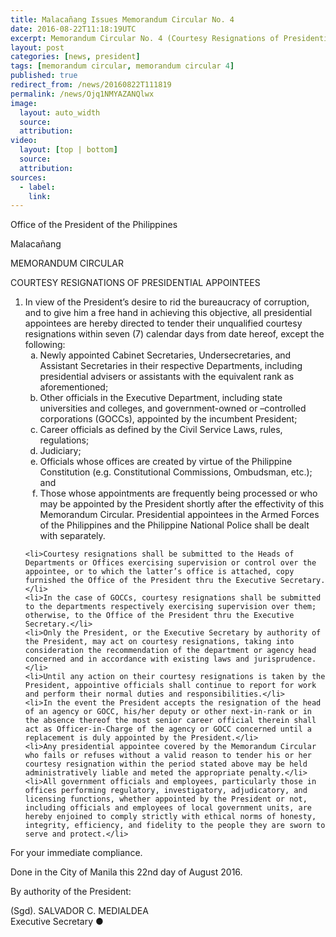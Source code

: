 ```yaml
---
title: Malacañang Issues Memorandum Circular No. 4
date: 2016-08-22T11:18:19UTC
excerpt: Memorandum Circular No. 4 (Courtesy Resignations of Presidential Appointees) issued on August 22 by Executive Secretary Salvador Medialdea, by the power of the President of the Philippines.
layout: post
categories: [news, president]
tags: [memorandum circular, memorandum circular 4]
published: true
redirect_from: /news/20160822T111819
permalink: /news/Ojq1NMYAZANQlwx
image:
  layout: auto_width
  source: 
  attribution: 
video:
  layout: [top | bottom]
  source: 
  attribution: 
sources:
  - label:
    link:
---
```


Office of the President of the Philippines

Malacañang

MEMORANDUM CIRCULAR

COURTESY RESIGNATIONS OF PRESIDENTIAL APPOINTEES

<ol>
    <li>In view of the President’s desire to rid the bureaucracy of corruption, and to give him a free hand in achieving this objective, all presidential appointees are hereby directed to tender their unqualified courtesy resignations within seven (7) calendar days from date hereof, except the following:
    <ol type="a">
        <li>Newly appointed Cabinet Secretaries, Undersecretaries, and Assistant Secretaries in their respective Departments, including presidential advisers or assistants with the equivalent rank as aforementioned;</li>
        <li>Other officials in the Executive Department, including state universities and colleges, and government-owned or –controlled corporations (GOCCs), appointed by the incumbent President;</li>
        <li>Career officials as defined by the Civil Service Laws, rules, regulations;</li>
        <li>Judiciary;</li>
        <li>Officials whose offices are created by virtue of the Philippine Constitution (e.g. Constitutional Commissions, Ombudsman, etc.); and</li>
        <li>Those whose appointments are frequently being processed or who may be appointed by the President shortly after the effectivity of this Memorandum Circular. Presidential appointees in the Armed Forces of the Philippines and the Philippine National Police shall be dealt with separately.</li>
    </ol>
    </li>
    
    <li>Courtesy resignations shall be submitted to the Heads of Departments or Offices exercising supervision or control over the appointee, or to which the latter’s office is attached, copy furnished the Office of the President thru the Executive Secretary.</li>
    <li>In the case of GOCCs, courtesy resignations shall be submitted to the departments respectively exercising supervision over them; otherwise, to the Office of the President thru the Executive Secretary.</li>
    <li>Only the President, or the Executive Secretary by authority of the President, may act on courtesy resignations, taking into consideration the recommendation of the department or agency head concerned and in accordance with existing laws and jurisprudence.</li>
    <li>Until any action on their courtesy resignations is taken by the President, appointive officials shall continue to report for work and perform their normal duties and responsibilities.</li>
    <li>In the event the President accepts the resignation of the head of an agency or GOCC, his/her deputy or other next-in-rank or in the absence thereof the most senior career official therein shall act as Officer-in-Charge of the agency or GOCC concerned until a replacement is duly appointed by the President.</li>
    <li>Any presidential appointee covered by the Memorandum Circular who fails or refuses without a valid reason to tender his or her courtesy resignation within the period stated above may be held administratively liable and meted the appropriate penalty.</li>
    <li>All government officials and employees, particularly those in offices performing regulatory, investigatory, adjudicatory, and licensing functions, whether appointed by the President or not, including officials and employees of local government units, are hereby enjoined to comply strictly with ethical norms of honesty, integrity, efficiency, and fidelity to the people they are sworn to serve and protect.</li>
    
</ol>

For your immediate compliance.

Done in the City of Manila this 22nd day of August 2016.

By authority of the President:

(Sgd). SALVADOR C. MEDIALDEA<br/>
Executive Secretary
&#x25cf;


